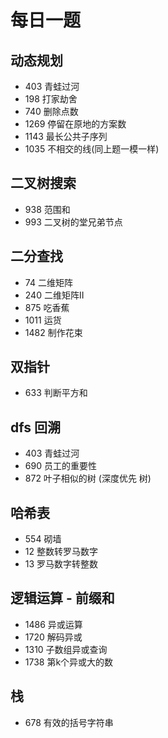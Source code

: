 # 每日一题

## 动态规划

- 403 青蛙过河
- 198 打家劫舍
- 740 删除点数
- 1269 停留在原地的方案数
- 1143 最长公共子序列
- 1035 不相交的线(同上题一模一样)

## 二叉树搜索

- 938 范围和
- 993 二叉树的堂兄弟节点

## 二分查找

- 74 二维矩阵
- 240 二维矩阵II
- 875 吃香蕉
- 1011 运货
- 1482 制作花束

## 双指针

- 633 判断平方和

## dfs 回溯

- 403 青蛙过河
- 690 员工的重要性
- 872 叶子相似的树 (深度优先 树)

## 哈希表

- 554 砌墙
- 12  整数转罗马数字
- 13  罗马数字转整数

## 逻辑运算 - 前缀和

- 1486 异或运算
- 1720 解码异或
- 1310 子数组异或查询
- 1738 第k个异或大的数

## 栈

- 678 有效的括号字符串

